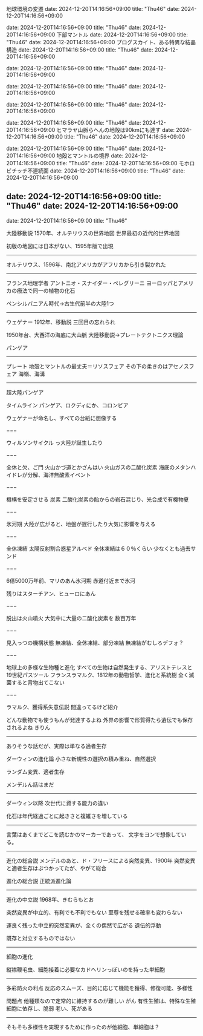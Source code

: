 地球環境の変遷
date: 2024-12-20T14:16:56+09:00
title: "Thu46"
date: 2024-12-20T14:16:56+09:00

date: 2024-12-20T14:16:56+09:00
title: "Thu46"
date: 2024-12-20T14:16:56+09:00
下部マントル
date: 2024-12-20T14:16:56+09:00
title: "Thu46"
date: 2024-12-20T14:16:56+09:00
プログスカイト、ある特異な結晶構造
date: 2024-12-20T14:16:56+09:00
title: "Thu46"
date: 2024-12-20T14:16:56+09:00

date: 2024-12-20T14:16:56+09:00
title: "Thu46"
date: 2024-12-20T14:16:56+09:00

date: 2024-12-20T14:16:56+09:00
title: "Thu46"
date: 2024-12-20T14:16:56+09:00

date: 2024-12-20T14:16:56+09:00
title: "Thu46"
date: 2024-12-20T14:16:56+09:00

date: 2024-12-20T14:16:56+09:00
title: "Thu46"
date: 2024-12-20T14:16:56+09:00
ヒマラヤ山脈らへんの地殻は90kmにも達す
date: 2024-12-20T14:16:56+09:00
title: "Thu46"
date: 2024-12-20T14:16:56+09:00

date: 2024-12-20T14:16:56+09:00
title: "Thu46"
date: 2024-12-20T14:16:56+09:00
地殻とマントルの境界
date: 2024-12-20T14:16:56+09:00
title: "Thu46"
date: 2024-12-20T14:16:56+09:00
モホロビチッチ不連続面
date: 2024-12-20T14:16:56+09:00
title: "Thu46"
date: 2024-12-20T14:16:56+09:00

date: 2024-12-20T14:16:56+09:00
title: "Thu46"
date: 2024-12-20T14:16:56+09:00
---
date: 2024-12-20T14:16:56+09:00
title: "Thu46"

大陸移動説
1570年、オルテリウスの世界地図
世界最初の近代的世界地図

初版の地図には日本がない、1595年版で出現

---

オルテリウス、1596年、南北アメリカがアフリカから引き裂かれた

---

フランス地理学者
アントニオ・スナイダー・ペレグリーニ
ヨーロッパとアメリカの療法で同一の植物の化石

ペンシルバニアん時代→古生代前半の大陸1つ

---

ウェゲナー
1912年、移動説
三回目の忘れられ

1950年台、大西洋の海底に大山脈
大陸移動説→プレートテクトニクス理論

パンゲア

---

プレート
地殻とマントルの最丈夫＝リソスフェア
その下の柔きのはアセノスフェア
海嶺、海溝

---

超大陸パンゲア

  タイムライン
  パンゲア、ロクディにか、コロンビア
  
  ウェゲナーが命名し、すべての台紙に想像する

−−−

ウィルソンサイクル
っ大陸が誕生したり

−−−

全休と欠、ご門
火山かづ道とかざんはい
火山ガスの二酸化炭素
海底のメタンハイドレが分解、海洋無酸素イベント

−−−

機構を安定させる
炭素
二酸化炭素の飴からの岩石混じり、光合成で有機物夏

−−−

氷河期
大陸が広がると、地盤が遅行したり大気に影響を与える

−−−

全休凍結
太陽反射割合惑星アルベド
全休凍結は６０％くらい
少なくとも過去サンド

−−−

6億5000万年前、マリのあん氷河期
赤道付近まで氷河

残りはスターチアン、ヒューロにあん

−−−

脱出は火山噴火
大気中に大量の二酸化炭素を
数百万年

−−−

見入っつの機構状態
無凍結、全休凍結、部分凍結
無凍結がむしろデフォ？

−−−

地球上の多様な生物種と進化
すべての生物は自然発生する、アリストテレスと19世紀パスツール
フランスラマルク、1812年の動物哲学、進化と系統樹
全く滅菌すると背物出てこない

−−−

ラマルク、獲得系失意伝説
間違ってるけど紹介

どんな動物でも使うもんが発達するよね
外界の影響で形質得たら遺伝でも保存されるよね
きりん

---

ありそうな話だが、実際は単なる適者生存

ダーウィンの進化論
小さな新規性の選択の積み重ね、自然選択

ランダム変異、適者生存

メンデルん話はまだ

---

ダーウィン以降
次世代に資する能力の違い

化石は年代経過ごとに起きさと複雑さを増している

---

言葉はあくまでどこを読むかのマーカーであって、
文字をヨンで想像している。

---

進化の総合説
メンデルのあと、ド・フリースによる突然変異、1900年
突然変異と適者生存はぶつかってたが、やがて総合

進化の総合説
正統派進化論

---

進化の中立説
1968年、きむらもとお

突然変異が中立的、有利でも不利でもない
至尊を残せる確率も変わらない

運良く残った中立的突然変異が、全くの偶然で広がる
遺伝的浮動

既存と対立するものではない

---

細胞の進化

縦襟鞭毛虫、細胞接着に必要なカドヘリンっぽいのを持った単細胞

---

多彩防火の利点
反応のスムーズ、目的に応じて機能を獲得、修復可能、多様性

問題点
他種類なので定常的に維持するのが難しい
がん
有性生殖は、特殊な生殖細胞に依存し、脆弱
老い、死がある

---

そもそも多様性を実現するために作ったのが他細胞、単細胞は？
























